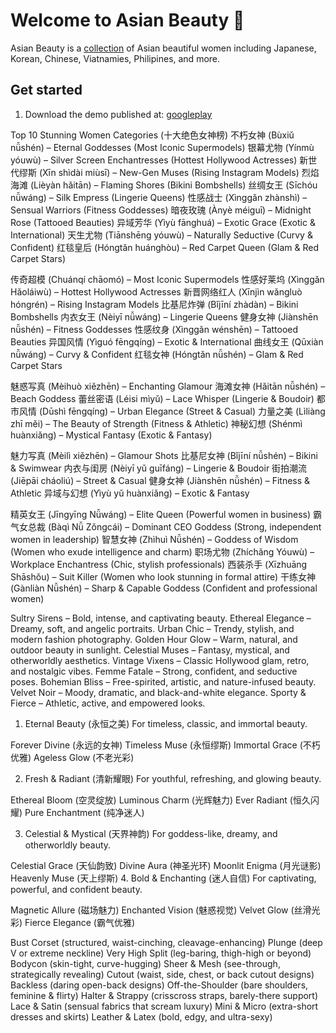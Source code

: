 # Welcome to Asian Beauty 👋

Asian Beauty is a [collection](https://aidres.com) of Asian beautiful women including Japanese, Korean, Chinese, Viatnamies, Philipines, and more.

## Get started

1. Download the demo published at: [googleplay](https://play.google.com/store/apps/details?id=com.aixpertlab.asianbeautyycc)
  
Top 10 Stunning Women Categories (十大绝色女神榜)
不朽女神 (Bùxiǔ nǚshén) – Eternal Goddesses (Most Iconic Supermodels)
银幕尤物 (Yínmù yóuwù) – Silver Screen Enchantresses (Hottest Hollywood Actresses)
新世代缪斯 (Xīn shìdài miùsī) – New-Gen Muses (Rising Instagram Models)
烈焰海滩 (Lièyàn hǎitān) – Flaming Shores (Bikini Bombshells)
丝绸女王 (Sīchóu nǚwáng) – Silk Empress (Lingerie Queens)
性感战士 (Xìnggǎn zhànshì) – Sensual Warriors (Fitness Goddesses)
暗夜玫瑰 (Ànyè méiguī) – Midnight Rose (Tattooed Beauties)
异域芳华 (Yìyù fānghuá) – Exotic Grace (Exotic & International)
天生尤物 (Tiānshēng yóuwù) – Naturally Seductive (Curvy & Confident)
红毯皇后 (Hóngtǎn huánghòu) – Red Carpet Queen (Glam & Red Carpet Stars)

传奇超模 (Chuánqí chāomó) – Most Iconic Supermodels
性感好莱坞 (Xìnggǎn Hǎoláiwù) – Hottest Hollywood Actresses
新晋网络红人 (Xīnjìn wǎngluò hóngrén) – Rising Instagram Models
比基尼炸弹 (Bǐjīní zhàdàn) – Bikini Bombshells
内衣女王 (Nèiyī nǚwáng) – Lingerie Queens
健身女神 (Jiànshēn nǚshén) – Fitness Goddesses
性感纹身 (Xìnggǎn wénshēn) – Tattooed Beauties
异国风情 (Yìguó fēngqíng) – Exotic & International
曲线女王 (Qūxiàn nǚwáng) – Curvy & Confident
红毯女神 (Hóngtǎn nǚshén) – Glam & Red Carpet Stars


魅惑写真 (Mèihuò xiězhēn) – Enchanting Glamour
海滩女神 (Hǎitān nǚshén) – Beach Goddess
蕾丝密语 (Léisi mìyǔ) – Lace Whisper (Lingerie & Boudoir)
都市风情 (Dūshì fēngqíng) – Urban Elegance (Street & Casual)
力量之美 (Lìliàng zhī měi) – The Beauty of Strength (Fitness & Athletic)
神秘幻想 (Shénmì huànxiǎng) – Mystical Fantasy (Exotic & Fantasy)

魅力写真 (Mèilì xiězhēn) – Glamour Shots
比基尼女神 (Bǐjīní nǚshén) – Bikini & Swimwear
内衣与闺房 (Nèiyī yǔ guīfáng) – Lingerie & Boudoir
街拍潮流 (Jiēpāi cháoliú) – Street & Casual
健身女神 (Jiànshēn nǚshén) – Fitness & Athletic
异域与幻想 (Yìyù yǔ huànxiǎng) – Exotic & Fantasy

精英女王 (Jīngyīng Nǚwáng) – Elite Queen (Powerful women in business)
霸气女总裁 (Bàqì Nǚ Zǒngcái) – Dominant CEO Goddess (Strong, independent women in leadership)
智慧女神 (Zhìhuì Nǚshén) – Goddess of Wisdom (Women who exude intelligence and charm)
职场尤物 (Zhíchǎng Yóuwù) – Workplace Enchantress (Chic, stylish professionals)
西装杀手 (Xīzhuāng Shāshǒu) – Suit Killer (Women who look stunning in formal attire)
干练女神 (Gànliàn Nǚshén) – Sharp & Capable Goddess (Confident and professional women)

Sultry Sirens – Bold, intense, and captivating beauty.
Ethereal Elegance – Dreamy, soft, and angelic portraits.
Urban Chic – Trendy, stylish, and modern fashion photography.
Golden Hour Glow – Warm, natural, and outdoor beauty in sunlight.
Celestial Muses – Fantasy, mystical, and otherworldly aesthetics.
Vintage Vixens – Classic Hollywood glam, retro, and nostalgic vibes.
Femme Fatale – Strong, confident, and seductive poses.
Bohemian Bliss – Free-spirited, artistic, and nature-infused beauty.
Velvet Noir – Moody, dramatic, and black-and-white elegance.
Sporty & Fierce – Athletic, active, and empowered looks.

1. Eternal Beauty (永恒之美)
For timeless, classic, and immortal beauty.

Forever Divine (永远的女神)
Timeless Muse (永恒缪斯)
Immortal Grace (不朽优雅)
Ageless Glow (不老光彩)

2. Fresh & Radiant (清新耀眼)
For youthful, refreshing, and glowing beauty.

Ethereal Bloom (空灵绽放)
Luminous Charm (光辉魅力)
Ever Radiant (恒久闪耀)
Pure Enchantment (纯净迷人)

3. Celestial & Mystical (天界神韵)
For goddess-like, dreamy, and otherworldly beauty.

Celestial Grace (天仙韵致)
Divine Aura (神圣光环)
Moonlit Enigma (月光谜影)
Heavenly Muse (天上缪斯)
4. Bold & Enchanting (迷人自信)
For captivating, powerful, and confident beauty.

Magnetic Allure (磁场魅力)
Enchanted Vision (魅惑视觉)
Velvet Glow (丝滑光彩)
Fierce Elegance (霸气优雅)



Bust Corset (structured, waist-cinching, cleavage-enhancing)
Plunge (deep V or extreme neckline)
Very High Split (leg-baring, thigh-high or beyond)
Bodycon (skin-tight, curve-hugging)
Sheer & Mesh (see-through, strategically revealing)
Cutout (waist, side, chest, or back cutout designs)
Backless (daring open-back designs)
Off-the-Shoulder (bare shoulders, feminine & flirty)
Halter & Strappy (crisscross straps, barely-there support)
Lace & Satin (sensual fabrics that scream luxury)
Mini & Micro (extra-short dresses and skirts)
Leather & Latex (bold, edgy, and ultra-sexy)